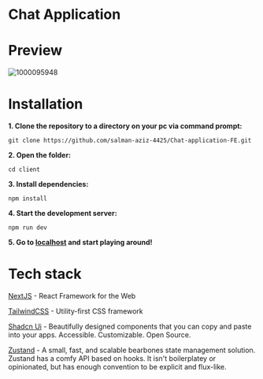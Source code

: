 # Chat Application

# Preview

![1000095948](https://github.com/user-attachments/assets/03c97001-e1ae-4eb9-a909-e331f1525488)


# Installation


**1. Clone the repository to a directory on your pc via command prompt:**

```
git clone https://github.com/salman-aziz-4425/Chat-application-FE.git
```

**2. Open the folder:**

```
cd client
```

**3. Install dependencies:**

```
npm install
```

**4. Start the development server:**

```
npm run dev
```

**5. Go to [localhost](http://localhost:3000) and start playing around!**

# Tech stack

[NextJS](https://nextjs.org/) - React Framework for the Web

[TailwindCSS](https://tailwindcss.com/) - Utility-first CSS framework

[Shadcn Ui](https://ui.shadcn.com/docs) - Beautifully designed components that you can copy and paste into your apps. Accessible. Customizable. Open Source.

[Zustand](https://zustand-demo.pmnd.rs/) - A small, fast, and scalable bearbones state management solution. Zustand has a comfy API based on hooks. It isn't boilerplatey or opinionated, but has enough convention to be explicit and flux-like.
